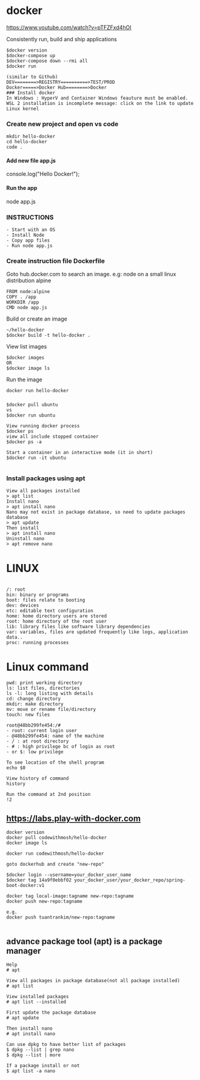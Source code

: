 # docker

https://www.youtube.com/watch?v=pTFZFxd4hOI

 Consistently run, build and ship applications
```
$docker version
$docker-compose up
$docker-compose down --rmi all
$docker run

(similar to Github)
DEV========>REGISTRY==========>TEST/PROD
Docker=====>Docker Hub========>Docker 
### Install docker
In Windows : HyperV and Container Windows feauture must be enabled.
WSL 2 installation is incomplete message: click on the link to update Linux kernel
```

### Create new project and open vs code
```
mkdir hello-docker
cd hello-docker
code .
```
#### Add new file app.js
console.log("Hello Docker!");
#### Run the app
node app.js

### INSTRUCTIONS
```
- Start with an OS
- Install Node
- Copy app files
- Run node app.js
```
### Create instruction file Dockerfile
  Goto hub.docker.com to search an image. e.g: node on a small linux distribution alpine
  
```
FROM node:alpine
COPY . /app
WORKDIR /app
CMD node app.js
```
  
  Build or create an image
```
~/hello-docker
$docker build -t hello-docker .
```

  View list images
```
$docker images
OR
$docker image ls
```
Run the image
```
docker run hello-docker
```
###
```
$docker pull ubuntu
vs
$docker run ubuntu

View running docker process
$docker ps
view all include stopped container
$docker ps -a

Start a container in an interactive mode (it in short)
$docker run -it ubuntu


```
### Install packages using apt

```
View all packages installed
> apt list
Install nano
> apt install nano
Nano may not exist in package database, so need to update packages database
> apt update
Then install
> apt install nano
Uninstall nano
> apt remove nano

```

# LINUX
```

/: root
bin: binary or programs
boot: files relate to booting
dev: devices
etc: editable text configuration
home: home directory users are stored
root: home directory of the root user
lib: library files like software library dependencies
var: variables, files are updated frequently like logs, application data..
proc: running processes
```

# Linux command
```
pwd: print working directory
ls: list files, directories 
ls -l: long listing with details
cd: change directory
mkdir: make directory
mv: move or rename file/directory
touch: new files

root@48bb299fe454:/#
- root: current login user
- @48bb299fe454: name of the machine
- / : at root directory
- # : high privilege bc of login as root
- or $: low privilege

To see location of the shell program
echo $0

View history of command
history

Run the command at 2nd position
!2

```

## https://labs.play-with-docker.com
```
docker version
docker pull codewithmosh/hello-docker
docker image ls

docker run codewithmosh/hello-docker

goto dockerhub and create "new-repo"

$docker login --username=your_docker_user_name
$docker tag 14a9f0ebbf02 your_docker_user/your_docker_repo/spring-boot-docker:v1

docker tag local-image:tagname new-repo:tagname
docker push new-repo:tagname

e.g.
docker push tuantrankim/new-repo:tagname


```

## advance package tool (apt) is a package manager
```
Help
# apt

View all packages in package database(not all package installed)
# apt list

View installed packages
# apt list --installed

First update the package database
# apt update

Then install nano
# apt install nano

Can use dpkg to have better list of packages
$ dpkg --list | grep nano
$ dpkg --list | more

If a package install or not
$ apt list -a nano

```